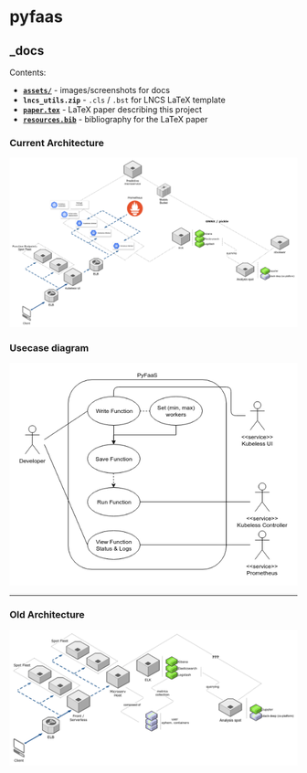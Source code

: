 # pyfaas

## _docs

Contents:
+ [**`assets/`**](assets) - images/screenshots for docs
+ **`lncs_utils.zip`** - `.cls` / `.bst` for LNCS LaTeX template
+ [**`paper.tex`**](paper.tex) - LaTeX paper describing this project
+ [**`resources.bib`**](resources.bib) - bibliography for the LaTeX paper

### Current Architecture
![](assets/architecture_new.png)


### Usecase diagram
![](assets/diagram_usecase.png)

---

### Old Architecture
![](assets/architecture_old.png)
